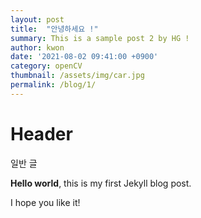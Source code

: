 ```yaml
---
layout: post
title:  "안녕하세요 !"
summary: This is a sample post 2 by HG !
author: kwon
date: '2021-08-02 09:41:00 +0900'
category: openCV
thumbnail: /assets/img/car.jpg
permalink: /blog/1/
---
```


# Header

일반 글

**Hello world**, this is my first Jekyll blog post.

I hope you like it!
